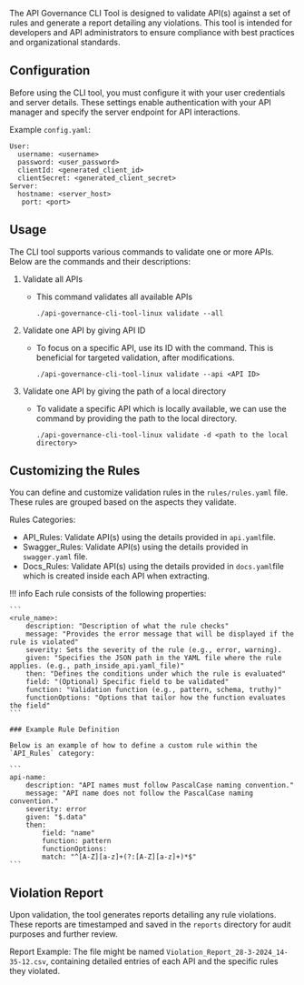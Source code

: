 The API Governance CLI Tool is designed to validate API(s) against a set of rules and generate a report detailing any violations. This tool is intended for developers and API administrators to ensure compliance with best practices and organizational standards.

## Configuration

Before using the CLI tool, you must configure it with your user credentials and server details. These settings enable authentication with your API manager and specify the server endpoint for API interactions.

Example `config.yaml`:
```
User:
  username: <username>
  password: <user_password>
  clientId: <generated_client_id>
  clientSecret: <generated_client_secret>
Server:
  hostname: <server_host>
   port: <port>
```
## Usage

The CLI tool supports various commands to validate one or more APIs. Below are the commands and their descriptions:

1. Validate all APIs 
    - This command validates all available APIs

        `./api-governance-cli-tool-linux validate --all`

2. Validate one API by giving API ID
    - To focus on a specific API, use its ID with the command. This is beneficial for targeted validation, after modifications.

        `./api-governance-cli-tool-linux validate --api <API ID>`
 
3. Validate one API by giving the path of a local directory
    - To validate a specific API which is locally available, we can use the command by providing the path to the local directory.

        `./api-governance-cli-tool-linux validate -d <path to the local directory>`

## Customizing the Rules

You can define and customize validation rules in the `rules/rules.yaml` file. These rules are grouped based on the aspects they validate.

Rules Categories:

- API_Rules: Validate API(s) using the details provided in `api.yaml`file.
- Swagger_Rules: Validate API(s) using the details provided in `swagger.yaml` file.
- Docs_Rules: Validate API(s) using the details provided in `docs.yaml`file which is created inside each API when extracting.

!!! info
    Each rule consists of the following properties:

    ```
    <rule_name>:
        description: "Description of what the rule checks"
        message: "Provides the error message that will be displayed if the rule is violated"
        severity: Sets the severity of the rule (e.g., error, warning).
        given: "Specifies the JSON path in the YAML file where the rule applies. (e.g., path_inside_api.yaml_file)"
        then: "Defines the conditions under which the rule is evaluated"
        field: "(Optional) Specific field to be validated"
        function: "Validation function (e.g., pattern, schema, truthy)"
        functionOptions: "Options that tailor how the function evaluates the field"
    ```

    ### Example Rule Definition

    Below is an example of how to define a custom rule within the `API_Rules` category:

    ```
    api-name:
        description: "API names must follow PascalCase naming convention."
        message: "API name does not follow the PascalCase naming convention."
        severity: error
        given: "$.data"
        then:
            field: "name"
            function: pattern
            functionOptions:
            match: "^[A-Z][a-z]+(?:[A-Z][a-z]+)*$"
    ```

## Violation Report

Upon validation, the tool generates reports detailing any rule violations. These reports are timestamped and saved in the `reports` directory for audit purposes and further review.

Report Example: The file might be named `Violation_Report_28-3-2024_14-35-12.csv`, containing detailed entries of each API and the specific rules they violated.
